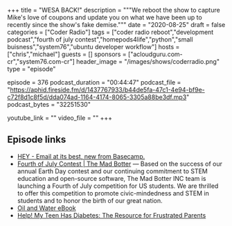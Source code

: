 +++
title = "WESA BACK!"
description = """We reboot the show to capture Mike's love of coupons and update you on what we have been up to recently since the show's fake demise."""
date = "2020-08-25"
draft = false
categories = ["Coder Radio"]
tags = ["coder radio reboot","development podcast","fourth of july contest","homepods4life","python","small buisness","system76","ubuntu developer workflow"]
hosts = ["chris","michael"]
guests = []
sponsors = ["acloudguru.com-cr","system76.com-cr"]
header_image = "/images/shows/coderradio.png"
type = "episode"

episode = 376
podcast_duration = "00:44:47"
podcast_file = "https://aphid.fireside.fm/d/1437767933/b44de5fa-47c1-4e94-bf9e-c72f8d1c8f5d/dda074ad-1164-4174-8065-3305a88be3df.mp3"
podcast_bytes = "32251530"

youtube_link = ""
video_file = ""
+++

## Episode links

  * [HEY - Email at its best, new from Basecamp.](https://hey.com/ "HEY - Email at its best, new from Basecamp.")
  * [Fourth of July Contest | The Mad Botter](https://themadbotter.com/2020/07/02/fourth-of-july-contest/?utm_campaign=meetedgar&utm_medium=social&utm_source=meetedgar.com "Fourth of July Contest | The Mad Botter") — Based on the success of our annual Earth Day contest and our continuing commitment to STEM education and open-source software, The Mad Botter INC team is launching a Fourth of July competition for US students. We are thrilled to offer this competition to promote civic-mindedness and STEM in students and to honor the birth of our great nation.
  * [Oil and Water eBook](https://www.amazon.com/Oil-Water-Lara-Ann-Dominick-ebook/dp/B0892RMD1R/ "Oil and Water eBook")
  * [Help! My Teen Has Diabetes: The Resource for Frustrated Parents](https://www.amazon.com/Help-Teen-Has-Diabetes-Frustrated-ebook/dp/B07QF4P598 "Help! My Teen Has Diabetes: The Resource for Frustrated Parents")

